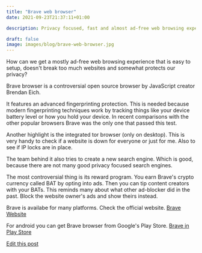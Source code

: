 ```yaml
---
title: "Brave web browser"
date: 2021-09-23T21:37:11+01:00
description: Privacy focused, fast and almost ad-free web browsing experience.
draft: false
image: images/blog/brave-web-browser.jpg
---
```

How can we get a mostly ad-free web browsing experience that is easy to setup, doesn't break too much websites and somewhat protects our privacy?

Brave browser is a controversial open source browser by JavaScript creator Brendan Eich.

It features an advanced fingerprinting protection. This is needed because modern fingerprinting techniques work by tracking things like your device battery level or how you hold your device.
In recent comparisons with the other popular browsers Brave was the only one that passed this test. 

Another highlight is the integrated tor browser (only on desktop).
This is very handy to check if a website is down for everyone or just for me. Also to see if IP locks are in place.

The team behind it also tries to create a new search engine. Which is good, because there are not many good privacy focused search engines.

The most controversial thing is its reward program.
You earn Brave's crypto currency called BAT by opting into ads. Then you can tip content creators with your BATs.
This reminds many about what other ad-blocker did in the past. Block the website owner's ads and show theirs instead.

Brave is availabe for many platforms. Check the official website.
[Brave Website](https://brave.com)

For android you can get Brave browser from Google's Play Store.
[Brave in Play Store](https://play.google.com/store/apps/details?id=com.brave.browser)

[Edit this post](https://github.com/treffner/thomastreffner.com/blob/main/content/en/posts/brave_web_browser.md)
